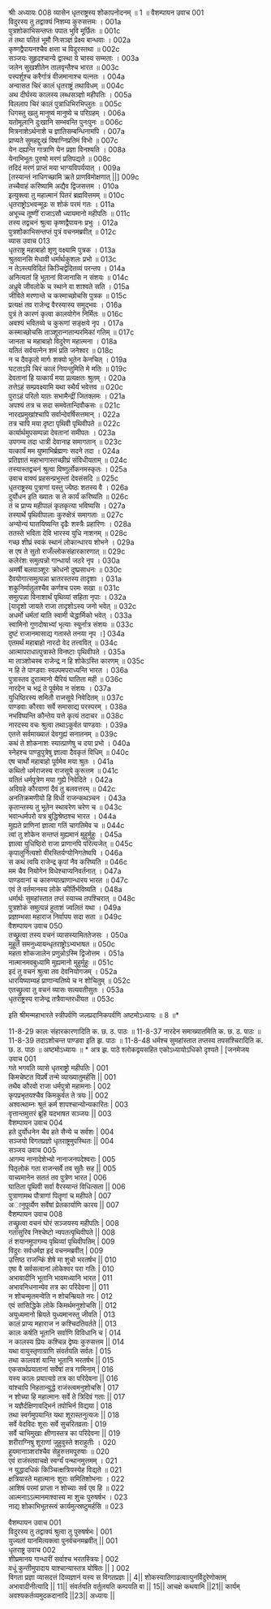 श्रीः
अध्यायः 008
व्यासेन धृतराष्ट्रस्य शोकापनोदनम् ॥ 1 ॥
वैशम्पायन उवाच 	001  
विदुरस्य तु तद्वाक्यं निशम्य कुरुसत्तमः ।	001a  
पुत्रशोकाभिसन्तप्तः पपात भुवि मूर्छितः ॥	001c  
तं तथा पतितं भूमौ निःसञ्ज्ञं प्रेक्ष्य बान्धवाः ।	002a  
कृष्णद्वैपायनश्चैव क्षत्ता च विदुरस्तथा ॥	002c  
सञ्जयः सुहृदश्चान्ये द्वास्था ये चास्य सम्मताः ।	003a  
जलेन सुखशीतेन तालवृन्तैश्च भारत ॥	003c  
पस्पर्शुश्च करैर्गात्रं वीजमानाश्च यत्नतः ।	004a  
अन्वासत चिरं कालं धृतराष्ट्रं तथाविधम् ॥	004c  
अथ दीर्घस्य कालस्य लब्धसञ्ज्ञो महीपतिः ।	005a  
विललाप चिरं कालं पुत्राधिभिरभिप्लुतः ॥	005c  
धिगस्तु खलु मानुष्यं मानुष्ये च परिग्रहम् ।	006a  
यतोमूलानि दुःखानि सम्भवन्ति पुनःपुनः ॥	006c  
मित्रनाशेऽर्थनाशे च ज्ञातिसम्बन्धिनामपि ।	007a  
प्राप्यते सुमहद्दुःखं विषाग्निप्रतिमं विभो ॥	007c  
येन दह्यन्ति गात्राणि येन प्रज्ञा विनश्यति ।	008a  
येनाभिभूतः पुरुषो मरणं प्रतिपद्यते ॥	008c  
तदिदं मरणं प्राप्तं मया भाग्यविपर्ययात् ।	009a  
[तस्यान्तं नाधिगच्छामि ऋते प्राणविमोक्षणात् ||]	009c  
तच्चैवाहं करिष्यामि अद्यैव द्विजसत्तम ।	010a  
इत्युक्त्वा तु महात्मानं पितरं ब्रह्मवित्तमम् ॥	010c  
धृतराष्ट्रोऽभवन्मूढः स शोकं परमं गतः ।	011a  
अभूच्च तूष्णीं राजाऽसौ ध्यायमानो महीपतिः ॥	011c  
तस्य तद्वचनं श्रुत्वा कृष्णद्वैपायनः प्रभुः ।	012a  
पुत्रशोकाभिसन्तप्तं पुत्रं वचनमब्रवीत् ॥	012c  
व्यास उवाच 	013  
धृतराष्ट्र महाबाहो शृणु वक्ष्यामि पुत्रक ।	013a  
श्रुतवानसि मेधावी धर्मार्थकुशलः प्रभो ॥	013c  
न तेऽस्त्यविदितं किञ्चिद्वेदितव्यं परन्तप ।	014a  
अनित्यतां हि भूतानां विजानासि न संशयः ॥	014c  
अध्रुवे जीवलोके च स्थाने वा शाश्वते सति ।	015a  
जीविते मरणान्ते च कस्माच्छोचसि पुत्रक ॥	015c  
प्रत्यक्षं तव राजेन्द्र वैरस्यास्य समुद्भवः ।	016a  
पुत्रं ते कारणं कृत्वा कालयोगेन निर्मितः ॥	016c  
अवश्यं भवितव्ये च कुरूणां सङ्क्षये नृप ।	017a  
कस्माच्छोचसि ताञ्शूरान्गतान्परमिकां गतिम् ॥	017c  
जानता च महाबाहो विदुरेण महात्मना ।	018a  
यतितं सर्वयत्नेन शमं प्रति जनेश्वर ॥	018c  
न च दैवकृतो मार्गः शक्यो भूतेन केनचित् ।	019a  
घटताऽपि चिरं कालं नियन्तुमिति मे मतिः ॥	019c  
देवतानां हि यत्कार्यं मया प्रत्यक्षतः श्रुतम् ।	020a  
तत्तेऽहं सम्प्रवक्ष्यामि यथा स्थैर्यं भवेत्तव ॥	020c  
पुराऽहं परितो यातः सभामैन्द्रीं जितक्लमः ।	021a  
अपश्यं तत्र च सदा समवेतान्दिवौकसः ॥	021c  
नारदप्रमुखांश्चापि सर्वान्देवर्षिसत्तमान् ।	022a  
तत्र चापि मया दृष्टा पृथिवी पृथिवीपते ॥	022c  
कार्यार्थमुपसम्पन्ना देवतानां समीपतः ।	023a  
उपगम्य तदा धात्री देवानाह समागतान् ॥	023c  
यत्कार्यं मम युष्माभिर्ब्रह्मणः सदने तदा ।	024a  
प्रतिज्ञातं महाभागास्तच्छीघ्रं संविधीयताम् ॥	024c  
तस्यास्तद्वचनं श्रुत्वा विष्णुर्लोकनमस्कृतः ।	025a  
उवाच वाक्यं प्रहसन्प्रभुस्तां देवसंसदि ॥	025c  
धृतराष्ट्रस्य पुत्राणां यस्तु ज्येष्ठः शतस्य वै ।	026a  
दुर्योधन इति ख्यातः स ते कार्यं करिष्यति ॥	026c  
तं च प्राप्य महीपालं कृतकृत्या भविष्यसि ।	027a  
तस्यार्थे पृथिवीपालाः कुरुक्षेत्रं समागताः ॥	027c  
अन्योन्यं घातयिष्यन्ति दृढैः शस्त्रैः प्रहारिणः ।	028a  
ततस्ते भविता देवि भारस्य युधि नाशनम् ॥	028c  
गच्छ शीघ्रं स्वकं स्थानं लोकान्धारय शोभने ।	029a  
स एष ते सुतो राजँल्लोकसंहारकारणात् ॥	029c  
कलेरंशः समुत्पन्नो गान्धार्या जठरे नृप ।	030a  
अमर्षी बलवाञ्शूरः क्रोधनो दुष्प्रसाधनः ॥	030c  
दैवयोगात्समुत्पन्ना भ्रातरस्तस्य तादृशाः ।	031a  
शकुनिर्मातुलश्चैव कर्णश्च परमः सखा ॥	031c  
समुत्पन्ना विनाशार्थं पृथिव्यां सहिता नृपाः ।	032a  
[यादृशो जायते राजा तादृशोऽस्य जनो भवेत् ॥	032c  
अधर्मो धर्मतां याति स्वामी चेद्धार्मिको भवेत् ।	033a  
स्वामिनो गुणदोषाभ्यां भृत्याः स्युर्नात्र संशयः ॥	033c  
दुष्टं राजानमासाद्य गतास्ते तनया नृप ।]	034a  
एतमर्थं महाबाहो नारदो वेद तत्त्ववित् ॥	034c  
आत्मापराधात्पुत्रास्ते विनष्टाः पृथिवीपते ।	035a  
मा ताञ्शोचस्व राजेन्द्र न हि शोकेऽस्ति कारणम् ॥	035c  
न हि ते पाण्डवाः स्वल्पमपराध्यन्ति भारत ।	036a  
पुत्रास्तव दुरात्मानो यैरियं घातिता मही ॥	036c  
नारदेन च भद्रं ते पूर्वमेव न संशयः ।	037a  
युधिष्ठिरस्य समितौ राजसूये निवेदितम् ॥	037c  
पाण्डवाः कौरवाः सर्वे समासाद्य परस्परम् ।	038a  
नभविष्यन्ति कौन्तेय यत्ते कृत्यं तदाचर ॥	038c  
नारदस्य वचः श्रुत्वा तथाऽकुर्वत पाण्डवाः ।	039a  
एतत्ते सर्वमाख्यातं देवगुह्यं सनातनम् ॥	039c  
कथं ते शोकनाशः स्यात्प्राणेषु च दया प्रभो ।	040a  
स्नेहश्च पाण्डुपुत्रेषु ज्ञात्वा दैवकृतं विधिम् ॥	040c  
एष चार्थो महाबाहो पूर्वमेव मया श्रुतः ।	041a  
कथितो धर्मराजस्य राजसूये कुरूत्तम ॥	041c  
यतितं धर्मपुत्रेण मया गुह्ये निवेदिते ।	042a  
अविग्रहे कौरवाणां दैवं तु बलवत्तरम् ॥	042c  
अनतिक्रमणीयो हि विधी राजन्कथञ्चन ।	043a  
कृतान्तस्य तु भूतेन स्थावरेण चरेण च ॥	043c  
भवान्धर्मपरो यत्र बुद्धिश्रेष्ठश्च भारत ।	044a  
मुह्यते प्राणिनां ज्ञात्वा गतिं चागतिमेव च ॥	044c  
त्वां तु शोकेन सन्तप्तं मुह्यमानं मुहुर्मुहुः ।	045a  
ज्ञात्वा युधिष्ठिरो राजा प्राणानपि परित्यजेत् ॥	045c  
कृपालुर्नित्यशो वीरस्तिर्यग्योनिगतेष्वपि ।	046a  
स कथं त्वयि राजेन्द्र कृपां नैव करिष्यति ॥	046c  
मम चैव नियोगेन विधेश्चाप्यनिवर्तनात् ।	047a  
पाण्डवानां च कारुण्यात्प्राणान्धारय भारत ॥	047c  
एवं ते वर्तमानस्य लोके कीर्तिर्भविष्यति ।	048a  
धर्मार्थः सुमहांस्तात तप्तं स्याच्च तपश्चिरात् ॥	048c  
पुत्रशोकं समुत्पन्नं हुताशं ज्वलितं यथा ।	049a  
प्रज्ञाम्भसा महाराज निर्वापय सदा सता ॥	049c  
वैशम्पायन उवाच 	050  
तच्छ्रुत्वा तस्य वचनं व्यासस्यामिततेजसः ।	050a  
मुहूर्तं समनुध्यायन्धृतराष्ट्रोऽभ्यभाषत ॥	050c  
महता शोकजालेन प्रणुन्नोऽस्मि द्विजोत्तम ।	051a  
नात्मानमवबुध्यामि मुह्यमानो मुहुर्मुहुः ॥	051c  
इदं तु वचनं श्रुत्वा तव देवनियोगजम् ।	052a  
धारयिष्याम्यहं प्राणान्यतिष्ये च न शोचितुम् ॥	052c  
एतच्छ्रुत्वा तु वचनं व्यासः सत्यवतीसुतः ।	053a  
धृतराष्ट्रस्य राजेन्द्र तत्रैवान्तरधीयत ॥ 	053c  

इति श्रीमन्महाभारते स्त्रीपर्वणि जलप्रदानिकपर्वणि अष्टमोऽध्यायः ॥ 8 ॥*

11-8-29 कालः संहारकारणादिति क. छ. ठ. पाठः ॥ 11-8-37 नारदेन समाख्यातमिति क. छ. ठ. पाठः ॥ 11-8-39 तदाऽशोचन्त पाण्डवा इति झ. पाठः ॥ 11-8-48 धर्मश्च सुमहांस्तात तप्तस्य तपसश्चिरादिति क. छ. ठ. पाठः ॥ अष्टमोऽध्यायः ॥ * अत्र झ. पाठे श्लोकद्वयसहित एकोऽध्यायोऽधिको दृश्यते |
[जनमेजय उवाच	001  
गते भगवति व्यासे धृतराष्ट्रो महीपतिः |	001  
किमचेष्टत विप्रर्षे तन्मे व्याख्यातुमर्हसि ||	001  
तथैव कौरवो राजा धर्मपुत्रो महामनाः |	002  
कृपप्रभृतयश्चैव किमकुर्वत ते त्रयः ||	002  
अश्वत्थाम्नः श्रुतं कर्म शापश्चान्योन्यकारितः |	003  
वृत्तान्तमुत्तरं ब्रूहि यदभाषत सञ्जयः ||	003  
वैशम्पायन उवाच	004  
हते दुर्योधनेन चैव हते सैन्ये च सर्वशः |	004  
सञ्जयो विगतप्रज्ञो धृतराष्ट्रमुपस्थितः ||	004  
सञ्जय उवाच 	005  
आगम्य नानादेशेभ्यो नानाजनपदेश्वराः |	005  
पितृलोकं गता राजन्सर्वे तव सुतैः सह ||	005  
याच्यमानेन सततं तव पुत्रेण भारत |	006  
घातिता पृथिवी सर्वा वैरस्यान्तं विधित्सता ||	006  
पुत्राणामथ पौत्राणां पितॄणां च महीपते |	007  
अानुपूर्व्येण सर्वेषां प्रेतकार्याणि कारय ||	007  
वैशम्पायन उवाच	008  
तच्छ्रुत्वा वचनं घोरं सञ्जयस्य महीपतिः |	008  
गतासुरिव निश्चेष्टो न्यपतत्पृथिवीपते ||	008  
तं शयानमुपागम्य पृथिव्यां पृथिवीपतिम् |	009  
विदुरः सर्वधर्मज्ञ इदं वचनमब्रवीत् |	009  
उत्तिष्ठ राजन्किं शेषे मा शुचो भरतर्षभ ||	010  
एषा वै सर्वसत्वानां लोकेश्वर परा गतिः |	010  
अभावादीनि भूतानि भावमध्यानि भारत |	011  
अभावनिधनान्येव तत्र का परिदेवना ||	011  
न शोचन्मृतमन्वेति न शोचन्म्रियते नरः |	012  
एवं सांसिद्धिके लोके किमर्थमनुशोचसि ||	012  
अयुध्यमानो म्रियते युध्यमानस्तु जीवति |	013  
कालं प्राप्य महाराज न कश्चिदतिवर्तते ||	013  
कालः कर्षति भूतानि सर्वाणि विविधानि च |	014  
न कालस्य प्रियः कश्चिन्न द्वेष्यः कुरुसत्तम ||	014  
यथा वायुस्तृणाग्राणि संवर्तयति सर्वतः |	015  
तथा कालवशं यान्ति भूतानि भरतर्षभ ||	015  
एकसार्थप्रयातानां सर्वेषां तत्र गामिनाम् |	016  
यस्य कालः प्रयात्यग्रे तत्र का परिदेवना ||	016  
यांश्चापि निहतान्युद्धे राजंस्त्वमनुशोचसि |	017  
न शोच्या हि महात्मानः सर्वे ते त्रिदिवं गताः ||	017  
न यज्ञैर्दक्षिणावद्भिर्न तपोभिर्न विद्यया |		018  
तथा स्वर्गमुपयान्ति यथा  शूरास्तनुत्यजः ||	018  
सर्वे वेदविदः शूराः सर्वे सुचरितव्रताः |	019  
सर्वे चाभिमुखाः क्षीणास्तत्र का परिदेवना ||	019  
शरीराग्निषु शूराणां जुहुवुस्ते शराहुतीः ।	020  
हूयमानाञ्शरांश्चैव सेहुरुत्तमपूरुषाः ॥	020  
एवं राजंस्तवाचक्षे स्वर्ग्यं पन्थानमुत्तमम् ।	021  
न युद्धादधिकं किञ्चित्क्षत्रियस्येह विद्यते ॥	021  
क्षत्रियास्ते महात्मानः शूराः समितिशोभनाः ।	022  
आशिषं परमां प्राप्ता न शोच्याः सर्व एव हि ॥	022  
आत्मनाऽऽत्मानमाश्वास्य मा शुचः पुरुषर्षभ ।	023  
नाद्य शोकाभिभूतस्त्वं कार्यमुत्स्रष्टुमर्हसि ॥	023  

वैशम्पायन उवाच	001  
विदुरस्य तु तद्वाक्यं श्रुत्वा तु पुरुषर्षभः |	001  
युज्यतां यानमित्यक्त्वा पुनर्वचनमब्रवीत् ||	001  
धृतराष्ट्र उवाच	002  
शीघ्रमानय गान्धारीं सर्वाश्च भरतस्त्रियः |	002  
वधूं कुन्तीमुपादाय याश्चान्यास्तत्र योषितः || ]	002  
विगता प्रज्ञा व्यासदत्तं दिव्यज्ञानं यस्य स विगतप्रज्ञः || 4|| शोकस्यातिगाढत्वात्पुनर्विदुरेणोक्तम् अभावादीनीत्यादि || 11|| संवर्तयति वर्तुलयति कम्पयति वा || 15|| आचक्षे कथयामि ||21|| कार्यम् अवश्यकर्तव्यमुदकदानादि ||23|| अध्यायः || 
